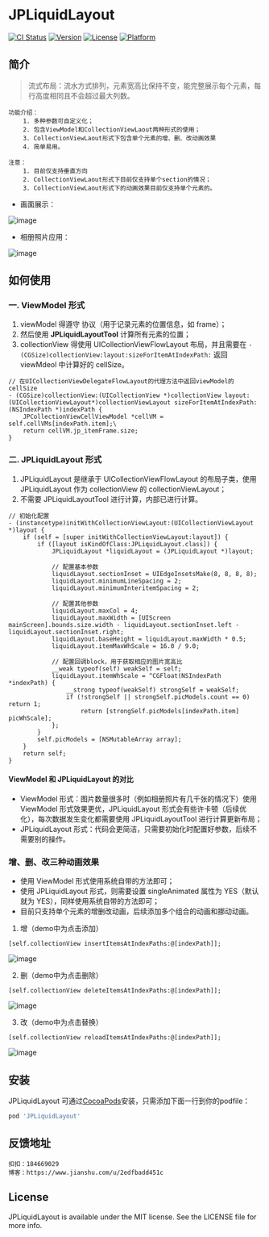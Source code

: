 # JPLiquidLayout

[![CI Status](https://img.shields.io/travis/Rogue24/JPLiquidLayout.svg?style=flat)](https://travis-ci.org/Rogue24/JPLiquidLayout)
[![Version](https://img.shields.io/cocoapods/v/JPLiquidLayout.svg?style=flat)](https://cocoapods.org/pods/JPLiquidLayout)
[![License](https://img.shields.io/cocoapods/l/JPLiquidLayout.svg?style=flat)](https://cocoapods.org/pods/JPLiquidLayout)
[![Platform](https://img.shields.io/cocoapods/p/JPLiquidLayout.svg?style=flat)](https://cocoapods.org/pods/JPLiquidLayout)

## 简介

> 流式布局：流水方式排列，元素宽高比保持不变，能完整展示每个元素，每行高度相同且不会超过最大列数。

    功能介绍：
        1. 多种参数可自定义化；
        2. 包含ViewModel和CollectionViewLaout两种形式的使用；
        3. CollectionViewLaout形式下包含单个元素的增、删、改动画效果
        4. 简单易用。

    注意：
        1. 目前仅支持垂直方向
        2. CollectionViewLaout形式下目前仅支持单个section的情况；
        3. CollectionViewLaout形式下的动画效果目前仅支持单个元素的。

- 画面展示：

![image](https://github.com/Rogue24/JPCover/raw/master/JPLiquidLayout/cover.gif)

- 相册照片应用：

![image](https://github.com/Rogue24/JPCover/raw/master/JPLiquidLayout/photos.gif)

## 如何使用

### 一. ViewModel 形式
1. viewModel 得遵守 **<JPLiquidLayoutProtocol>** 协议（用于记录元素的位置信息，如 frame）；
2. 然后使用 **JPLiquidLayoutTool** 计算所有元素的位置；
3. collectionView 得使用 UICollectionViewFlowLayout 布局，并且需要在 `- (CGSize)collectionView:layout:sizeForItemAtIndexPath:` 返回 viewMdeol 中计算好的 cellSize。

```objc
// 在UICollectionViewDelegateFlowLayout的代理方法中返回viewModel的cellSize
- (CGSize)collectionView:(UICollectionView *)collectionView layout:(UICollectionViewLayout*)collectionViewLayout sizeForItemAtIndexPath:(NSIndexPath *)indexPath {
    JPCollectionViewCellViewModel *cellVM = self.cellVMs[indexPath.item];\
    return cellVM.jp_itemFrame.size;
}
```

### 二. JPLiquidLayout 形式
1. JPLiquidLayout 是继承于 UICollectionViewFlowLayout 的布局子类，使用 JPLiquidLayout 作为 collectionView 的 collectionViewLayout；
2. 不需要 JPLiquidLayoutTool 进行计算，内部已进行计算。

```objc
// 初始化配置
- (instancetype)initWithCollectionViewLayout:(UICollectionViewLayout *)layout {
    if (self = [super initWithCollectionViewLayout:layout]) {
        if ([layout isKindOfClass:JPLiquidLayout.class]) {
            JPLiquidLayout *liquidLayout = (JPLiquidLayout *)layout;

            // 配置基本参数
            liquidLayout.sectionInset = UIEdgeInsetsMake(8, 8, 8, 8);
            liquidLayout.minimumLineSpacing = 2;
            liquidLayout.minimumInteritemSpacing = 2;

            // 配置其他参数
            liquidLayout.maxCol = 4;
            liquidLayout.maxWidth = [UIScreen mainScreen].bounds.size.width - liquidLayout.sectionInset.left - liquidLayout.sectionInset.right;
            liquidLayout.baseHeight = liquidLayout.maxWidth * 0.5;
            liquidLayout.itemMaxWhScale = 16.0 / 9.0;

            // 配置回调block，用于获取相应的图片宽高比
            __weak typeof(self) weakSelf = self;
            liquidLayout.itemWhScale = ^CGFloat(NSIndexPath *indexPath) {
                __strong typeof(weakSelf) strongSelf = weakSelf;
                if (!strongSelf || strongSelf.picModels.count == 0) return 1;
                    return [strongSelf.picModels[indexPath.item] picWhScale];
            };
        }
        self.picModels = [NSMutableArray array];
    }
    return self;
}
```

#### ViewModel 和 JPLiquidLayout 的对比
- ViewModel 形式：图片数量很多时（例如相册照片有几千张的情况下）使用 ViewModel 形式效果更优，JPLiquidLayout 形式会有些许卡顿（后续优化），每次数据发生变化都需要使用 JPLiquidLayoutTool 进行计算更新布局；
- JPLiquidLayout 形式：代码会更简洁，只需要初始化时配置好参数，后续不需要别的操作。

### 增、删、改三种动画效果
- 使用 ViewModel 形式使用系统自带的方法即可；
- 使用 JPLiquidLayout 形式，则需要设置 singleAnimated 属性为 YES（默认就为 YES），同样使用系统自带的方法即可；
- 目前只支持单个元素的增删改动画，后续添加多个组合的动画和挪动动画。

1. 增（demo中为点击添加）
```objc
[self.collectionView insertItemsAtIndexPaths:@[indexPath]];
```
![image](https://github.com/Rogue24/JPCover/raw/master/JPLiquidLayout/insert.gif)

2. 删（demo中为点击删除）
```objc
[self.collectionView deleteItemsAtIndexPaths:@[indexPath]];
```
![image](https://github.com/Rogue24/JPCover/raw/master/JPLiquidLayout/delete.gif)

3. 改（demo中为点击替换）
```objc
[self.collectionView reloadItemsAtIndexPaths:@[indexPath]];
```
![image](https://github.com/Rogue24/JPCover/raw/master/JPLiquidLayout/reload.gif)

###

## 安装

JPLiquidLayout 可通过[CocoaPods](http://cocoapods.org)安装，只需添加下面一行到你的podfile：

```ruby
pod 'JPLiquidLayout'
```

## 反馈地址

    扣扣：184669029
    博客：https://www.jianshu.com/u/2edfbadd451c

## License

JPLiquidLayout is available under the MIT license. See the LICENSE file for more info.
